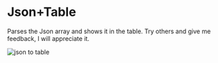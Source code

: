 # Json+Table
Parses the Json array and shows it in the table.
Try others and give me feedback, I will appreciate it.


![json to table](https://user-images.githubusercontent.com/86443448/136871300-36c335a0-2b23-46e5-87c6-7390b22b6767.png)
